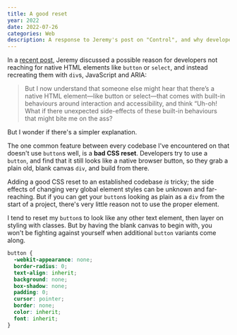 ```yaml
---
title: A good reset
year: 2022
date: 2022-07-26
categories: Web
description: A response to Jeremy's post on "Control", and why developers opt for divs, not buttons
---
```


In a [recent post](https://adactio.com/journal/19315), Jeremy discussed a possible reason for developers not reaching for native HTML elements like `button` or `select`, and instead recreating them with `div`s, JavaScript and ARIA:

> But I now understand that someone else might hear that there’s a native HTML element—like button or select—that comes with built-in behaviours around interaction and accessibility, and think “Uh-oh! What if there unexpected side-effects of these built-in behaviours that might bite me on the ass?

But I wonder if there's a simpler explanation.

The one common feature between every codebase I've encountered on that doesn't use `button`s well, is a **bad CSS reset**. Developers try to use a `button`, and find that it still looks like a native browser button, so they grab a plain old, blank canvas `div`, and build from there.

Adding a good CSS reset to an established codebase _is_ tricky; the side effects of changing very global element styles can be unknown and far-reaching. But if you can get your `button`s looking as plain as a `div` from the start of a project, there's very little reason not to use the proper element.

I tend to reset my `button`s to look like any other text element, then layer on styling with classes. But by having the blank canvas to begin with, you won't be fighting against yourself when additional `button` variants come along.

```css
button {
  -webkit-appearance: none;
  border-radius: 0;
  text-align: inherit;
  background: none;
  box-shadow: none;
  padding: 0;
  cursor: pointer;
  border: none;
  color: inherit;
  font: inherit;
}
```